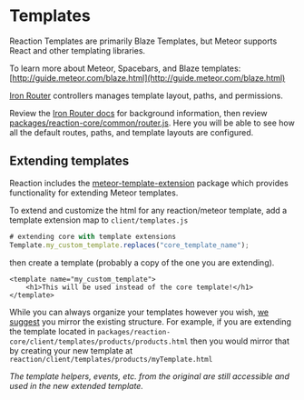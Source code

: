 # Templates
Reaction Templates are primarily Blaze Templates, but Meteor supports React and other templating libraries.

To learn more about Meteor, Spacebars, and Blaze templates: [http://guide.meteor.com/blaze.html](http://guide.meteor.com/blaze.html)

[Iron Router](https://github.com/EventedMind/iron-router) controllers manages template layout, paths, and permissions.

Review the [Iron Router docs](https://github.com/EventedMind/iron-router/blob/devel/DOCS.md) for background information, then review [packages/reaction-core/common/router.js](https://github.com/reactioncommerce/reaction/blob/development/packages/reaction-core/common/router.js). Here you will be able to see how all the default routes, paths, and template layouts are configured.

## Extending templates
Reaction includes the [meteor-template-extension](https://github.com/aldeed/meteor-template-extension) package which provides functionality for extending Meteor templates.

To extend and customize the html for any reaction/meteor template, add a template extension map to `client/templates.js`

```javascript
# extending core with template extensions
Template.my_custom_template.replaces("core_template_name");
```

then create a template (probably a copy of the one you are extending).

```
<template name="my_custom_template">
    <h1>This will be used instead of the core template!</h1>
</template>
```

While you can always organize your templates however you wish, [we suggest](/styleguide.md) you mirror the existing structure. For example, if you are extending the template located in `packages/reaction-core/client/templates/products/products.html` then you would mirror that by creating your new template at `reaction/client/templates/products/myTemplate.html`

_The template helpers, events, etc. from the original are still accessible and used in the new extended template._
